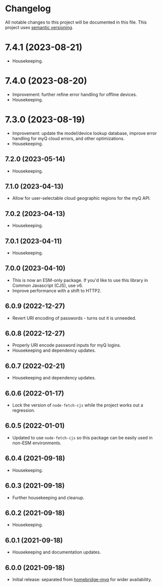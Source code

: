 # Changelog

All notable changes to this project will be documented in this file. This project uses [semantic versioning](https://semver.org/).

# 7.4.1 (2023-08-21)
  * Housekeeping.

# 7.4.0 (2023-08-20)
  * Improvement: further refine error handling for offline devices.
  * Housekeeping.

# 7.3.0 (2023-08-19)
  * Improvement: update the model/device lookup database, improve error handling for myQ cloud errors, and other optimizations.
  * Housekeeping.

## 7.2.0 (2023-05-14)
  * Housekeeping.

## 7.1.0 (2023-04-13)
  * Allow for user-selectable cloud geographic regions for the myQ API.

## 7.0.2 (2023-04-13)
  * Housekeeping.

## 7.0.1 (2023-04-11)
  * Housekeeping.

## 7.0.0 (2023-04-10)
  * This is now an ESM-only package. If you'd like to use this library in Common Javascript (CJS), use v6.
  * Improve performance with a shift to HTTP2.

## 6.0.9 (2022-12-27)
  * Revert URI encoding of passwords - turns out it is unneeded.

## 6.0.8 (2022-12-27)
  * Properly URI encode password inputs for myQ logins.
  * Housekeeping and dependency updates.

## 6.0.7 (2022-02-21)
  * Housekeeping and dependency updates.

## 6.0.6 (2022-01-17)
  * Lock the version of `node-fetch-cjs` while the project works out a regression.

## 6.0.5 (2022-01-01)
  * Updated to use `node-fetch-cjs` so this package can be easily used in non-ESM environments.

## 6.0.4 (2021-09-18)
  * Housekeeping.

## 6.0.3 (2021-09-18)
  * Further housekeeping and cleanup.

## 6.0.2 (2021-09-18)
  * Housekeeping.

## 6.0.1 (2021-09-18)
  * Housekeeping and documentation updates.

## 6.0.0 (2021-09-18)
  * Initial release: separated from [homebridge-myq](https://github.com/hjdhjd/homebridge-myq) for wider availability.

